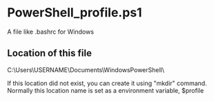 # PowerShell_profile.ps1
A file like .bashrc for Windows

## Location of this file
C:\Users\USERNAME\Documents\WindowsPowerShell\

If this location did not exist, you can create it using "mkdir" command.
Normally this location name is set as a environment variable, $profile
